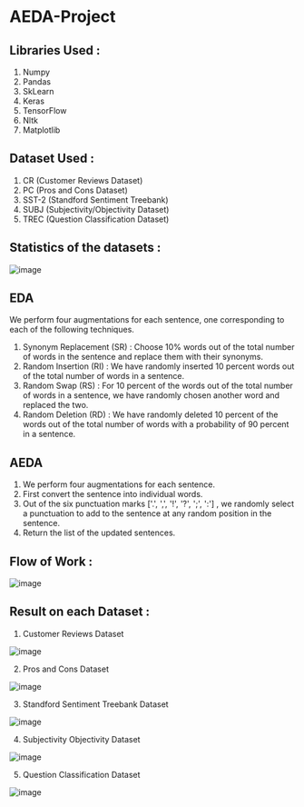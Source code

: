 # AEDA-Project

## Libraries Used : 
1. Numpy
2. Pandas
3. SkLearn
4. Keras
5. TensorFlow
6. Nltk
7. Matplotlib

## Dataset Used :
1. CR (Customer Reviews Dataset)
2. PC (Pros and Cons Dataset)
3. SST-2 (Standford Sentiment Treebank)
4. SUBJ (Subjectivity/Objectivity Dataset) 
5. TREC (Question Classification Dataset)

## Statistics of the datasets : 

![image](https://user-images.githubusercontent.com/52949047/181233645-e5a9e373-b607-4d8e-b862-63f92abbc40d.png)

## EDA
We perform four augmentations for each sentence, one corresponding to each of the following techniques.
1. Synonym Replacement (SR) : Choose 10% words out of the total number of words in the sentence and replace them with their synonyms.
2. Random Insertion (RI) : We have randomly inserted 10 percent words out of the total number of words in a sentence.
3. Random Swap (RS) : For 10 percent of the words out of the total number of words in a sentence, we have randomly chosen another word and replaced the two.
4. Random Deletion (RD) : We have randomly deleted 10 percent of the words out of the total number of words with a probability of 90 percent in a sentence.


## AEDA

1. We perform four augmentations for each sentence.
2. First convert the sentence into individual words.
3. Out of the six punctuation marks ['.', ',', '!', '?', ';', ':'] , we randomly select a punctuation to add to the sentence at any random position in the sentence.
4. Return the list of the updated sentences.


## Flow of Work : 

![image](https://user-images.githubusercontent.com/52949047/181233329-45a5a58d-5979-4792-9b2e-7fb71737b958.png)


## Result on each Dataset :

1.  Customer Reviews Dataset

![image](https://user-images.githubusercontent.com/52949047/181235829-61a4d3a5-1233-473d-95a8-d335926170ef.png)

2. Pros and Cons Dataset

![image](https://user-images.githubusercontent.com/52949047/181235909-598e1f49-7d83-4f0d-ab5e-cad540876340.png)


3. Standford Sentiment Treebank Dataset

![image](https://user-images.githubusercontent.com/52949047/181235973-7b65871b-0bef-4b02-8376-c84d5319a6df.png)


4. Subjectivity Objectivity Dataset

![image](https://user-images.githubusercontent.com/52949047/181236027-e3fe7515-5075-4cce-beba-7ca870d910b5.png)


5. Question Classification Dataset

![image](https://user-images.githubusercontent.com/52949047/181236079-b923bd73-e18a-4739-a1a8-cad6957ecffc.png)
